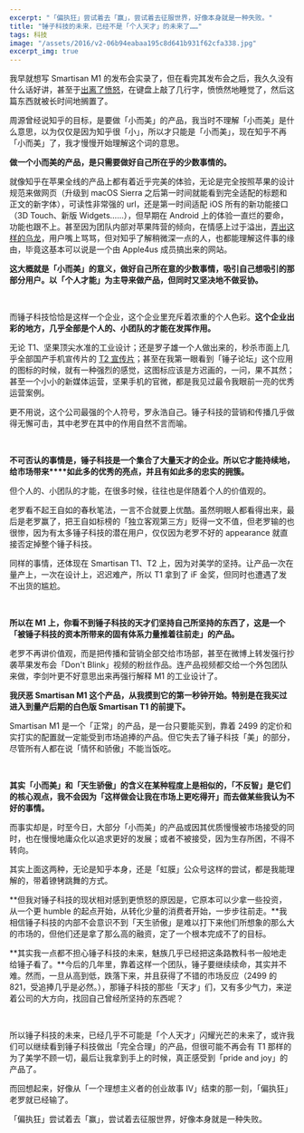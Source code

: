 ```yaml
---
excerpt: "「偏执狂」尝试着去「赢」，尝试着去征服世界，好像本身就是一种失败。"
title: "锤子科技的未来，已经不是「个人天才」的未来了……"
tags: 科技
image: "/assets/2016/v2-06b94eabaa195c8d641b931f62cfa338.jpg"
excerpt_img: true
---
```


我早就想写 Smartisan M1 的发布会实录了，但在看完其发布会之后，我久久没有什么话好讲，甚至于[出离了愤怒](https://www.zhihu.com/question/51729124/answer/127252967)，在键盘上敲了几行字，愤愤然地睡觉了，然后这篇东西就被长时间地搁置了。

周源曾经说知乎的目标，是要做「小而美」的产品，我当时不理解「小而美」是什么意思，以为仅仅是因为知乎很「小」，所以才只能是「小而美」，现在知乎不再「小而美」了，我才慢慢开始理解这个词的意思。

**做一个小而美的产品，是只需要做好自己所在乎的少数事情的。**

就像知乎在苹果全线的产品上都有着近乎完美的体验，无论是完全按照苹果的设计规范来做网页（升级到 macOS Sierra 之后第一时间就能看到完全适配的标题和正文的新字体），可读性非常强的 url，还是第一时间适配 iOS 所有的新功能接口（3D Touch、新版 Widgets……），但早期在 Android 上的体验一直烂的要命，功能也跟不上。甚至因为团队内部对苹果阵营的倾向，在情感上过于溢出，[弄出这样的乌龙](https://www.zhihu.com/question/30990940)，用户嘴上骂骂，但对知乎了解稍微深一点的人，也都能理解这件事的缘由，毕竟这基本可以说是一个由 Apple4us 成员搞出来的网站。

**这大概就是「小而美」的意义，做好自己所在意的少数事情，吸引自己想吸引的那部分用户。以「个人才能」为主导来做产品，但同时又坚决地不做妥协。**

<br>

而锤子科技恰恰是这样一个企业，这个企业里充斥着浓重的个人色彩。**这个企业出彩的地方，几乎全部是个人的、小团队的才能在发挥作用。**

无论 T1、坚果顶尖水准的工业设计；还是罗子雄一个人做出来的，秒杀市面上几乎全部国产手机宣传片的 [T2 宣传片](https://v.youku.com/v_show/id_XMTQyOTE1MDEwMA%3D%3D.html)；甚至在我第一眼看到「锤子论坛」这个应用的图标的时候，就有一种强烈的感觉，这图标应该是方迟画的，一问，果不其然；甚至一个小小的新媒体运营，坚果手机的官微，都是我见过最令我眼前一亮的优秀运营案例。

更不用说，这个公司最强的个人符号，罗永浩自己。锤子科技的营销和传播几乎做得无懈可击，其中老罗在其中的作用自然不言而喻。

<br>

**不可否认的事情是，锤子科技是一个集合了大量天才的企业。所以它才能持续地，给市场带来****如此多的优秀的亮点，并且有如此多的忠实的拥簇。**

但个人的、小团队的才能，在很多时候，往往也是伴随着个人的价值观的。

老罗看不起王自如的春秋笔法，一言不合就要上优酷。虽然明眼人都看得出来，最后是老罗赢了，把王自如标榜的「独立客观第三方」贬得一文不值，但老罗输的也很惨，因为有太多锤子科技的潜在用户，仅仅因为老罗不好的 appearance 就直接否定掉整个锤子科技。

同样的事情，还体现在 Smartisan T1、T2 上，因为对美学的坚持。让产品一次在量产上，一次在设计上，迟迟难产，所以 T1 拿到了 iF 金奖，但同时也遭遇了发不出货的尴尬。

<br>

**所以在 M1 上，你看不到锤子科技的天才们坚持自己所坚持的东西了，这是一个「被锤子科技的资本所带来的固有体系力量推着往前走」的产品。**

老罗不再讲价值观，而是把传播和营销全部交给市场部，甚至在微博上转发强行抄袭苹果发布会「Don't Blink」视频的粉丝作品。连产品视频都交给一个外包团队来做，李剑叶更不好意思出来再强行解释 M1 的工业设计了。

**我厌恶 Smartisan M1 这个产品，从我摸到它的第一秒钟开始。特别是在我买过进入到量产后期的白色版 Smartisan T1 的前提下。**

Smartisan M1 是一个「正常」的产品，是一台只要能买到，靠着 2499 的定价和实打实的配置就一定能受到市场追捧的产品。但它失去了锤子科技「美」的部分，尽管所有人都在说「情怀和骄傲」不能当饭吃。

<br>

**其实「小而美」和「天生骄傲」的含义在某种程度上是相似的，「不反智」是它们的核心观点，我不会因为「这样做会让我在市场上更吃得开」而去做某些我认为不好的事情。**

而事实却是，时至今日，大部分「小而美」的产品或因其优质慢慢被市场接受的同时，也在慢慢地庸众化以追求更好的发展；或者不被接受，因为生存所困，不得不转向。

其实上面这两种，无论是知乎本身，还是「虹膜」公众号这样的尝试，都是我能理解的，带着镣铐跳舞的方式。

**但我对锤子科技的现状相对感到更愤怒的原因是，它原本可以少拿一些投资，从一个更 humble 的起点开始，从转化少量的消费者开始，一步步往前走。**我相信锤子科技的内部不会意识不到「天生骄傲」是难以打下来他们所想象的那么大的市场的，但他们还是拿了那么高的融资，定了一个根本完成不了的目标。

**其实我一点都不担心锤子科技的未来，魅族几乎已经把这条路教科书一般地走给锤子看了。**今后的几年里，靠着这样一个团队，锤子要继续续命，其实并不难。然而，一旦从高到低，跌落下来，并且获得了不错的市场反应（2499 的 821，受追捧几乎是必然。），那锤子科技的那些「天才」们，又有多少气力，来逆着公司的大方向，找回自己曾经所坚持的东西呢？

<br>

所以锤子科技的未来，已经几乎不可能是「个人天才」闪耀光芒的未来了，或许我们可以继续看到锤子科技做出「完全合理」的产品，但很可能不再会有 T1 那样的为了美学不顾一切，最后让我拿到手上的时候，真正感受到「pride and joy」的产品了。

而回想起来，好像从「一个理想主义者的创业故事 IV」结束的那一刻，「偏执狂」老罗就已经输了。

「偏执狂」尝试着去「赢」，尝试着去征服世界，好像本身就是一种失败。
